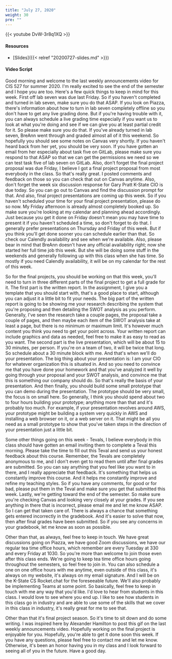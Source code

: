 ```yaml
---
title: "July 27, 2020"
weight: 30
pre: ""
---
```


{{< youtube DvW-3r8q1XQ >}}

#### Resources

* [Slides]({{< relref "20200727-slides.md" >}})

#### Video Script

Good morning and welcome to the last weekly announcements video for CIS 527 for summer 2020. I'm really excited to see the end of the semester and I hope you are too. Here's a few quick things to keep in mind for this week. First off lab seven was due last Friday. So if you haven't completed and turned in lab seven, make sure you do that ASAP. If you look on Piazza, there's information about how to turn in lab seven completely offline so you don't have to get any live grading done. But if you're having trouble with it, you can always schedule a live grading time especially if you want us to look at what you're doing and see if we can give you at least partial credit for it. So please make sure you do that. If you've already turned in lab seven, BreAnn went through and graded almost all of it this weekend. So hopefully you should see some notes on Canvas very shortly. If you haven't heard back from her yet, you should be very soon. If you have gotten an email from her especially about task five on GitLab, please make sure you respond to that ASAP so that we can get the permissions we need so we can test task five of lab seven on GitLab. Also, don't forget the final project proposal was due Friday, I believe I got a final project proposal from most everybody in the class. So that's really great. I posted comments and feedback on those so you can check that out on Canvas anytime. Also, don't forget the week six discussion response for Gary Pratt K-State CIO is due today. So you can go out to Canvas and find the discussion prompt for that. And also, final project presentations are coming up this week. So if you haven't scheduled your time for your final project presentation, please do so now. My Friday afternoon is already almost completely booked up. So make sure you're looking at my calendar and planning ahead accordingly. Just because you get it done on Friday doesn't mean you may have time to present it if you haven't scheduled a time, so don't forget to do that. I generally prefer presentations on Thursday and Friday of this week. But if you think you'll get done sooner you can schedule earlier than that. So check our Calendly availability and see when we're available. Also, please bear in mind that BreAnn doesn't have any official availability right; now she started her full time job this week. But she will be doing some stuff in the weekends and generally following up with this class when she has time. So mostly if you need Calendly availability, it will be on my calendar for the rest of this week. 

So for the final projects, you should be working on that this week, you'll need to turn in three different parts of the final project to get a full grade for it. The first part is the written report. In the assignment, I give you a template that you should start with, that's a good place to start, although you can adjust it a little bit to fit your needs. The big part of the written report is going to be showing me your research describing the system that you're proposing and then detailing the SWOT analysis as you perform. Generally, I've seen the research take a couple pages, the proposal take a couple of pages, and then maybe each item of the SWOT analysis take at least a page, but there is no minimum or maximum limit. It's however much content you think you need to get your point across. Your written report can include graphics and data as needed, feel free to make it as easy to read as you want. The second part is the live presentation, which will be about 15 to 30 minutes, per person. If you're on a team of two, it will be twice that long. So schedule about a 30 minute block with me. And that's when we'll do your presentation. The big thing about your presentation is: I am your CIO for whatever organization this is situated in. And so you need to convince me that you have done your homework and that you've analyzed it well by going through your proposal and your SWOT analysis, and convince me that this is something our company should do. So that's really the basis of your presentation. And then finally, you should build some small prototype that you can demo during the presentation. The prototype should be very small, the focus is on small here. So generally, I think you should spend about two to four hours building your prototype; anything more than that and it's probably too much. For example, if your presentation revolves around AWS, your prototype might be building a system very quickly in AWS and installing a web browser on it, or a web server on it. That might be all you need as a small prototype to show that you've taken steps in the direction of your presentation just a little bit.

Some other things going on this week - Tevals, I believe everybody in this class should have gotten an email inviting them to complete a Teval this morning. Please take the time to fill out this Teval and send us your honest feedback about this course. Remember, the Tevals are completely anonymous to me, and I don't even get to read them until after final grades are submitted. So you can say anything that you feel like you want to in there, and I really appreciate that feedback. It's something that helps us constantly improve this course. And it helps me constantly improve and refine my teaching styles. So if you have any comments, for good or for bad, please put them in the Teval and make sure you get that submitted this week. Lastly, we're getting toward the end of the semester. So make sure you're checking Canvas and looking very closely at your grades. If you see anything in there that is incorrect, please email me and let me know ASAP. So I can get that taken care of. There is always a chance that something gets entered incorrectly in the gradebook. And it's easier to solve that now, then after final grades have been submitted. So if you see any concerns in your gradebook, let me know as soon as possible. 

Other than that, as always, feel free to keep in touch. We have great discussions going on Piazza, we have good Zoom discussions, we have our regular tea time office hours, which remember are every Tuesday at 330 and every Friday at 1030. So you're more than welcome to join those even after this class ends. We're going to keep tea time office hours going throughout the semesters, so feel free to join in. You can also schedule a one on one office hours with me anytime, even outside of this class, it's always on my website, it's always on my email signature. And I will be on the K-State CS Rocket.chat for the foreseeable future. We'll also probably be implementing Teams at some point. So basically, feel free to keep in touch with me any way that you'd like. I'd love to hear from students in this class. I would love to see where you end up. I like to see how students in this class go in industry and are able to use some of the skills that we cover in this class in industry, it's really great for me to see that. 

Other than that it's final project season. So it's time to sit down and do some writing. I was inspired here by Alexander Hamilton to post this gif on the last weekly announcements video. Hopefully working on the final project is enjoyable for you. Hopefully, you're able to get it done soon this week. If you have any questions, please feel free to contact me and let me know. Otherwise, it's been an honor having you in my class and I look forward to seeing all of you in the future. Have a good day.

